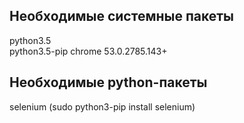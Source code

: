 ## Необходимые системные пакеты
python3.5  
python3.5-pip
chrome 53.0.2785.143+

## Необходимые python-пакеты
selenium (sudo python3-pip install selenium)
